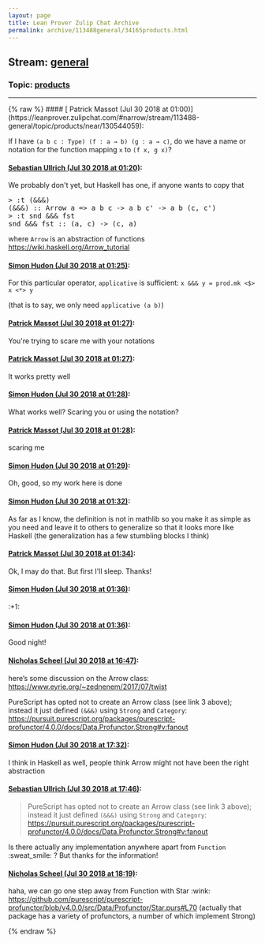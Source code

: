```yaml
---
layout: page
title: Lean Prover Zulip Chat Archive 
permalink: archive/113488general/34165products.html
---
```


## Stream: [general](https://leanprover-community.github.io/archive/113488general/index.html)
### Topic: [products](https://leanprover-community.github.io/archive/113488general/34165products.html)

---

<base href="https://leanprover.zulipchat.com">
{% raw %}
#### [ Patrick Massot (Jul 30 2018 at 01:00)](https://leanprover.zulipchat.com/#narrow/stream/113488-general/topic/products/near/130544059):
<p>If I have <code>(a b c : Type) (f : a → b) (g : a → c)</code>, do we have a name or notation for the function mapping <code>x</code> to <code>(f x, g x)</code>?</p>

#### [ Sebastian Ullrich (Jul 30 2018 at 01:20)](https://leanprover.zulipchat.com/#narrow/stream/113488-general/topic/products/near/130545155):
<p>We probably don't yet, but Haskell has one, if anyone wants to copy that</p>
<div class="codehilite"><pre><span></span>&gt; :t (&amp;&amp;&amp;)
(&amp;&amp;&amp;) :: Arrow a =&gt; a b c -&gt; a b c&#39; -&gt; a b (c, c&#39;)
&gt; :t snd &amp;&amp;&amp; fst
snd &amp;&amp;&amp; fst :: (a, c) -&gt; (c, a)
</pre></div>


<p>where <code>Arrow</code> is an abstraction of functions <a href="https://wiki.haskell.org/Arrow_tutorial" target="_blank" title="https://wiki.haskell.org/Arrow_tutorial">https://wiki.haskell.org/Arrow_tutorial</a></p>

#### [ Simon Hudon (Jul 30 2018 at 01:25)](https://leanprover.zulipchat.com/#narrow/stream/113488-general/topic/products/near/130545270):
<p>For this particular operator, <code>applicative</code> is sufficient: <code>x &amp;&amp;&amp; y = prod.mk &lt;$&gt; x &lt;*&gt; y</code> </p>
<p>(that is to say, we only need <code>applicative (a b)</code>)</p>

#### [ Patrick Massot (Jul 30 2018 at 01:27)](https://leanprover.zulipchat.com/#narrow/stream/113488-general/topic/products/near/130545321):
<p>You're trying to scare me with your notations</p>

#### [ Patrick Massot (Jul 30 2018 at 01:27)](https://leanprover.zulipchat.com/#narrow/stream/113488-general/topic/products/near/130545322):
<p>It works pretty well</p>

#### [ Simon Hudon (Jul 30 2018 at 01:28)](https://leanprover.zulipchat.com/#narrow/stream/113488-general/topic/products/near/130545369):
<p>What works well? Scaring you or using the notation?</p>

#### [ Patrick Massot (Jul 30 2018 at 01:28)](https://leanprover.zulipchat.com/#narrow/stream/113488-general/topic/products/near/130545371):
<p>scaring me</p>

#### [ Simon Hudon (Jul 30 2018 at 01:29)](https://leanprover.zulipchat.com/#narrow/stream/113488-general/topic/products/near/130545382):
<p>Oh, good, so my work here is done</p>

#### [ Simon Hudon (Jul 30 2018 at 01:32)](https://leanprover.zulipchat.com/#narrow/stream/113488-general/topic/products/near/130545488):
<p>As far as I know, the definition is not in mathlib so you make it as simple as you need and leave it to others to generalize so that it looks more like Haskell (the generalization has a few stumbling blocks I think)</p>

#### [ Patrick Massot (Jul 30 2018 at 01:34)](https://leanprover.zulipchat.com/#narrow/stream/113488-general/topic/products/near/130545538):
<p>Ok, I may do that. But first I'll sleep. Thanks!</p>

#### [ Simon Hudon (Jul 30 2018 at 01:36)](https://leanprover.zulipchat.com/#narrow/stream/113488-general/topic/products/near/130545596):
<p><span class="emoji emoji-1f44d" title="+1">:+1:</span></p>

#### [ Simon Hudon (Jul 30 2018 at 01:36)](https://leanprover.zulipchat.com/#narrow/stream/113488-general/topic/products/near/130545597):
<p>Good night!</p>

#### [ Nicholas Scheel (Jul 30 2018 at 16:47)](https://leanprover.zulipchat.com/#narrow/stream/113488-general/topic/products/near/130583767):
<p>here’s some discussion on the Arrow class: <a href="https://www.eyrie.org/~zednenem/2017/07/twist" target="_blank" title="https://www.eyrie.org/~zednenem/2017/07/twist">https://www.eyrie.org/~zednenem/2017/07/twist</a></p>
<p>PureScript has opted not to create an Arrow class (see link 3 above); instead it just defined <code>(&amp;&amp;&amp;)</code> using <code>Strong</code> and <code>Category</code>: <a href="https://pursuit.purescript.org/packages/purescript-profunctor/4.0.0/docs/Data.Profunctor.Strong#v:fanout" target="_blank" title="https://pursuit.purescript.org/packages/purescript-profunctor/4.0.0/docs/Data.Profunctor.Strong#v:fanout">https://pursuit.purescript.org/packages/purescript-profunctor/4.0.0/docs/Data.Profunctor.Strong#v:fanout</a></p>

#### [ Simon Hudon (Jul 30 2018 at 17:32)](https://leanprover.zulipchat.com/#narrow/stream/113488-general/topic/products/near/130586742):
<p>I think in Haskell as well, people think Arrow might not have been the right abstraction</p>

#### [ Sebastian Ullrich (Jul 30 2018 at 17:46)](https://leanprover.zulipchat.com/#narrow/stream/113488-general/topic/products/near/130587542):
<blockquote>
<p>PureScript has opted not to create an Arrow class (see link 3 above); instead it just defined <code>(&amp;&amp;&amp;)</code> using <code>Strong</code> and <code>Category</code>: <a href="https://pursuit.purescript.org/packages/purescript-profunctor/4.0.0/docs/Data.Profunctor.Strong#v:fanout" target="_blank" title="https://pursuit.purescript.org/packages/purescript-profunctor/4.0.0/docs/Data.Profunctor.Strong#v:fanout">https://pursuit.purescript.org/packages/purescript-profunctor/4.0.0/docs/Data.Profunctor.Strong#v:fanout</a></p>
</blockquote>
<p>Is there actually any implementation anywhere apart from <code>Function</code> <span class="emoji emoji-1f605" title="sweat smile">:sweat_smile:</span> ? But thanks for the information!</p>

#### [ Nicholas Scheel (Jul 30 2018 at 18:19)](https://leanprover.zulipchat.com/#narrow/stream/113488-general/topic/products/near/130589452):
<p>haha, we can go one step away from Function with Star <span class="emoji emoji-1f609" title="wink">:wink:</span> <a href="https://github.com/purescript/purescript-profunctor/blob/v4.0.0/src/Data/Profunctor/Star.purs#L70" target="_blank" title="https://github.com/purescript/purescript-profunctor/blob/v4.0.0/src/Data/Profunctor/Star.purs#L70">https://github.com/purescript/purescript-profunctor/blob/v4.0.0/src/Data/Profunctor/Star.purs#L70</a> (actually that package has a variety of profunctors, a number of which implement Strong)</p>


{% endraw %}
